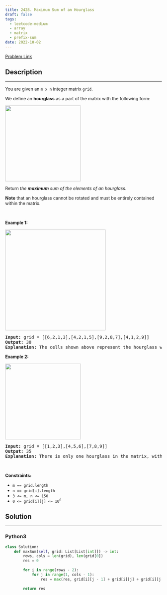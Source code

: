 ```yaml
---
title: 2428. Maximum Sum of an Hourglass
draft: false
tags: 
  - leetcode-medium
  - array
  - matrix
  - prefix-sum
date: 2022-10-02
---
```


[Problem Link](https://leetcode.com/problems/maximum-sum-of-an-hourglass/)

## Description

---
<p>You are given an <code>m x n</code> integer matrix <code>grid</code>.</p>

<p>We define an <strong>hourglass</strong> as a part of the matrix with the following form:</p>
<img alt="" src="https://assets.leetcode.com/uploads/2022/08/21/img.jpg" style="width: 243px; height: 243px;" />
<p>Return <em>the <strong>maximum</strong> sum of the elements of an hourglass</em>.</p>

<p><strong>Note</strong> that an hourglass cannot be rotated and must be entirely contained within the matrix.</p>

<p>&nbsp;</p>
<p><strong class="example">Example 1:</strong></p>
<img alt="" src="https://assets.leetcode.com/uploads/2022/08/21/1.jpg" style="width: 323px; height: 323px;" />
<pre>
<strong>Input:</strong> grid = [[6,2,1,3],[4,2,1,5],[9,2,8,7],[4,1,2,9]]
<strong>Output:</strong> 30
<strong>Explanation:</strong> The cells shown above represent the hourglass with the maximum sum: 6 + 2 + 1 + 2 + 9 + 2 + 8 = 30.
</pre>

<p><strong class="example">Example 2:</strong></p>
<img alt="" src="https://assets.leetcode.com/uploads/2022/08/21/2.jpg" style="width: 243px; height: 243px;" />
<pre>
<strong>Input:</strong> grid = [[1,2,3],[4,5,6],[7,8,9]]
<strong>Output:</strong> 35
<strong>Explanation:</strong> There is only one hourglass in the matrix, with the sum: 1 + 2 + 3 + 5 + 7 + 8 + 9 = 35.
</pre>

<p>&nbsp;</p>
<p><strong>Constraints:</strong></p>

<ul>
	<li><code>m == grid.length</code></li>
	<li><code>n == grid[i].length</code></li>
	<li><code>3 &lt;= m, n &lt;= 150</code></li>
	<li><code>0 &lt;= grid[i][j] &lt;= 10<sup>6</sup></code></li>
</ul>


## Solution

---
### Python3
``` py title='maximum-sum-of-an-hourglass'
class Solution:
    def maxSum(self, grid: List[List[int]]) -> int:
        rows, cols = len(grid), len(grid[0])
        res = 0
        
        for i in range(rows - 2):
            for j in range(1, cols - 1):
                res = max(res, grid[i][j - 1] + grid[i][j] + grid[i][j + 1] + grid[i + 1][j] + grid[i + 2][j - 1] + grid[i + 2][j] + grid[i + 2][j + 1])            
        
        return res
```

